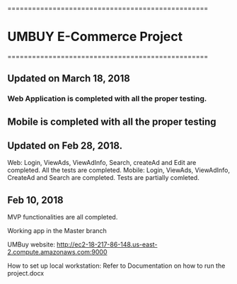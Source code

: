 =================================================
# UMBUY E-Commerce Project
=================================================
## Updated on March 18, 2018
### Web Application is completed with all the proper testing.
## Mobile is completed with all the proper testing




## Updated on Feb 28, 2018.
  Web: Login, ViewAds, ViewAdInfo, Search, createAd and Edit are completed. All the tests are completed.
  Mobile: Login, ViewAds, ViewAdInfo, CreateAd and Search are completed. Tests are partially comleted.





## Feb 10, 2018

 MVP functionalities are all completed. 
 
 Working app in the Master branch
 
 UMBuy website: http://ec2-18-217-86-148.us-east-2.compute.amazonaws.com:9000
 
 How to set up local workstation: Refer to Documentation on how to run the project.docx
